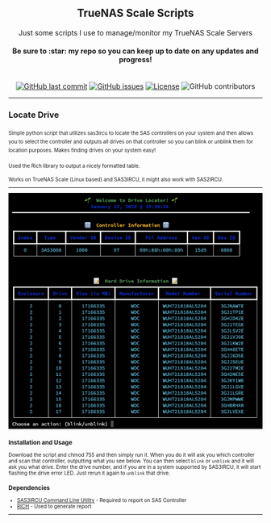  <h2 align="center">
  TrueNAS Scale Scripts
  </h2>
  <p align="center">
Just some scripts I use to manage/monitor my TrueNAS Scale Servers
  </p>
<h4 align="center">Be sure to  :star:  my repo so you can keep up to date on any updates and progress!</h4>
<br>
<div align="center">
    <a href="https://github.com/rjsears/truenas_scale/commits/main"><img alt="GitHub last commit" src="https://img.shields.io/github/last-commit/rjsears/truenas_scale?style=plastic"></a>
    <a href="https://github.com/rjsears/truenas_scale/issues"><img alt="GitHub issues" src="https://img.shields.io/github/issues/rjsears/truenas_scale?style=plastic"></a>
    <a href="https://github.com/rjsears/truenas_scale/blob/main/LICENSE"><img alt="License" src="https://img.shields.io/github/license/rjsears/truenas_scale?style=plastic"></a>
 <!<img alt="GitHub release (latest by date)" src="https://img.shields.io/github/v/release/rjsears/truenas_scale?style=plastic">
<img alt="GitHub contributors" src="https://img.shields.io/github/contributors/rjsears/truenas_scale?style=plastic">
</h4>
  <hr>
</div>

### <a name="overview"></a>Locate Drive

<div align="left">
<p align="left"><font size="1">
Simple python script that utilizes sas3ircu to locate the SAS controllers on your
system and then allows you to select the controller and outputs all drives on that
controller so you can blink or unblink them for location purposes. Makes finding
drives on your system easy!

Used the Rich library to output a nicely formatted table.

Works on TrueNAS Scale (Linux based) and SAS3IRCU, it might also work with
SAS2IRCU.
 
 <hr>
 <a name="locate_drives" href="https://github.com/rjsears/truenas_scale"><img src="https://github.com/rjsears/truenas_scale/blob/main/images/locate_drives_screenshot.png" alt="Locate Drives"></a><br>


### <a name="overview"></a>Installation and Usage

Download the script and chmod 755 and then simply run it. When you do it will ask you which controller and scan
that controller, outputting what you see below. You can then select `blink` or `unblink` and it will ask you what
drive. Enter the drive number, and if you are in a system supported by SAS3IRCU, it will start flashing the drive
error LED. Just rerun it again to `unblink` that drive. 



 ### <a name="dependencies"></a>Dependencies
<ul>
 <li><a href="https://support.lenovo.com/us/en/downloads/ds116901-sas3ircu-command-line-utility-for-storage-management-for-linux">SAS3IRCU Command Line Utility</a> - Required to report on SAS Controller</li>
 <li><a href="https://github.com/willmcgugan/rich">RICH</a> - Used to generate report</li>
 
 </ul>
 <hr>

